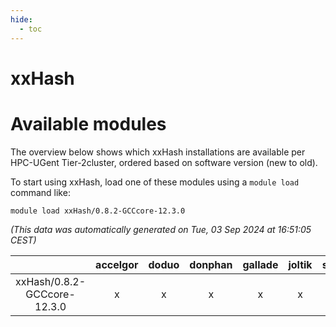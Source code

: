 ```yaml
---
hide:
  - toc
---
```


xxHash
======

# Available modules


The overview below shows which xxHash installations are available per HPC-UGent Tier-2cluster, ordered based on software version (new to old).

To start using xxHash, load one of these modules using a `module load` command like:

```shell
module load xxHash/0.8.2-GCCcore-12.3.0
```

*(This data was automatically generated on Tue, 03 Sep 2024 at 16:51:05 CEST)*  

| |accelgor|doduo|donphan|gallade|joltik|shinx|skitty|
| :---: | :---: | :---: | :---: | :---: | :---: | :---: | :---: |
|xxHash/0.8.2-GCCcore-12.3.0|x|x|x|x|x|-|x|
